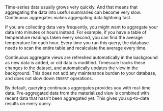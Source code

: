 Time-series data usually grows very quickly. And that means that aggregating the
data into useful summaries can become very slow. Continuous aggregates makes
aggregating data lightning fast.

If you are collecting data very frequently, you might want to aggregate your
data into minutes or hours instead. For example, if you have a table of
temperature readings taken every second, you can find the average temperature
for each hour. Every time you run this query, the database needs to scan the
entire table and recalculate the average every time.

Continuous aggregate views are refreshed automatically in the background as new
data is added, or old data is modified. Timescale tracks these changes to the
dataset, and automatically updates the view in the background. This does not add
any maintenance burden to your database, and does not slow down `INSERT`
operations.

By default, querying continuous aggregates provides you with real-time data.
Pre-aggregated data from the materialized view is combined with recent data that
hasn't been aggregated yet. This gives you up-to-date results on every query.
